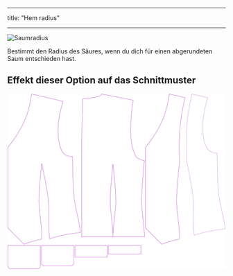 - - -
title: "Hem radius"
- - -

![Saumradius](hemradius.svg)

Bestimmt den Radius des Säures, wenn du dich für einen abgerundeten Saum entschieden hast.

## Effekt dieser Option auf das Schnittmuster

![Dieses Bild zeigt den Effekt dieser Option, indem es mehrere Varianten überlagert, die einen anderen Wert für diese Option haben](wahid_hemradius_sample.svg "Effect of this option on the pattern")
